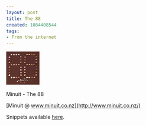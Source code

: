 ```yaml
---
layout: post
title: The 88
created: 1084408544
tags:
- From the internet
---
```


<img src="/image/images/minuit99682-688.jpg"/>

Minuit - The 88<!--break-->

[Minuit @ www.minuit.co.nz](http://www.minuit.co.nz/)

Snippets available [here](http://www.smokecds.com/cd/33150).
